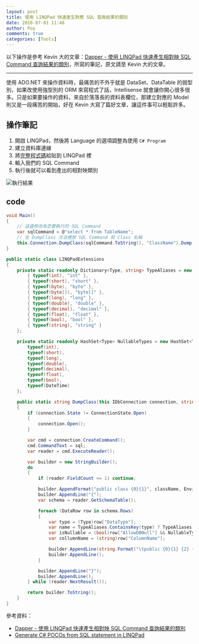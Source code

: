 ```yaml
---
layout: post
title: 使用 LINQPad 快速產生對應 SQL 查詢結果的類別
date: 2016-07-01 11:48
author: Poy
comments: true
categories: [Tools]
---
```

以下操作是參考 Kevin 大的文章：[Dapper - 使用 LINQPad 快速產生相對映 SQL Command 查詢結果的類別](http://kevintsengtw.blogspot.tw/2015/10/dapper-linqpad-sql-command.html)，所寫的筆記，原文請至 Kevin 大的文章。

----------

使用 ADO.NET 來操作資料時，最痛苦的不外乎就是 DataSet、DataTable 的弱型別，如果改使用強型別的 ORM 來寫程式了話，Intellisense 就會讓你開心很多很多。只是如果要操作的資料，來自於落落長的資料表欄位，那建立對應的 Model 則又是一段痛苦的開始，好在 Kevin 大寫了篇好文章，讓這件事可以輕鬆許多。

## 操作筆記

1. 開啟 LINQPad，然後將 Language 的選項調整為使用 `C# Program`
2. 建立資料庫連線
3. 將[完整程式碼](code)給貼到 LINQPad 裡
4. 輸入我們的 SQL Command
5. 執行後就可以看到產出的相對映類別

![執行結果](http://i.imgur.com/f4ziPc1.png)

## code

```cs
void Main()
{
	// 這邊修改為您要執行的 SQL Command
	var sqlCommand = @"select * from TableName";
	// 在 DumpClass 方法裡放 SQL Command 和 Class 名稱
	this.Connection.DumpClass(sqlCommand.ToString(), "ClassName").Dump();
}

public static class LINQPadExtensions
{
	private static readonly Dictionary<Type, string> TypeAliases = new Dictionary<Type, string> {
		{ typeof(int), "int" },
		{ typeof(short), "short" },
		{ typeof(byte), "byte" },
		{ typeof(byte[]), "byte[]" },
		{ typeof(long), "long" },
		{ typeof(double), "double" },
		{ typeof(decimal), "decimal" },
		{ typeof(float), "float" },
		{ typeof(bool), "bool" },
		{ typeof(string), "string" }
	};

	private static readonly HashSet<Type> NullableTypes = new HashSet<Type> {
		typeof(int),
		typeof(short),
		typeof(long),
		typeof(double),
		typeof(decimal),
		typeof(float),
		typeof(bool),
		typeof(DateTime)
	};

	public static string DumpClass(this IDbConnection connection, string sql, string className = "Info")
	{
		if (connection.State != ConnectionState.Open)
		{
			connection.Open();
		}

		var cmd = connection.CreateCommand();
		cmd.CommandText = sql;
		var reader = cmd.ExecuteReader();

		var builder = new StringBuilder();
		do
		{
			if (reader.FieldCount <= 1) continue;

			builder.AppendFormat("public class {0}{1}", className, Environment.NewLine);
			builder.AppendLine("{");
			var schema = reader.GetSchemaTable();

			foreach (DataRow row in schema.Rows)
			{
				var type = (Type)row["DataType"];
				var name = TypeAliases.ContainsKey(type) ? TypeAliases[type] : type.Name;
				var isNullable = (bool)row["AllowDBNull"] && NullableTypes.Contains(type);
				var collumnName = (string)row["ColumnName"];

				builder.AppendLine(string.Format("\tpublic {0}{1} {2} {{ get; set; }}", name, isNullable ? "?" : string.Empty, collumnName));
				builder.AppendLine();
			}

			builder.AppendLine("}");
			builder.AppendLine();
		} while (reader.NextResult());

		return builder.ToString();
	}
}
```

參考資料：

* [Dapper - 使用 LINQPad 快速產生相對映 SQL Command 查詢結果的類別](http://kevintsengtw.blogspot.tw/2015/10/dapper-linqpad-sql-command.html)
* [Generate C# POCOs from SQL statement in LINQPad](http://www.necronet.org/archive/2012/10/09/generate-c-pocos-from-sql-statement-in-linqpad.aspx/)